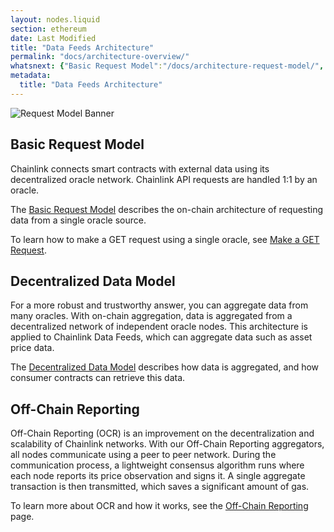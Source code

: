 ```yaml
---
layout: nodes.liquid
section: ethereum
date: Last Modified
title: "Data Feeds Architecture"
permalink: "docs/architecture-overview/"
whatsnext: {"Basic Request Model":"/docs/architecture-request-model/", "Decentralized Data Model":"/docs/architecture-decentralized-model/", "Off-Chain Reporting":"/docs/off-chain-reporting/"}
metadata:
  title: "Data Feeds Architecture"
---
```

![Request Model Banner](/files/8c35025-Request__Receive_Data.png)

## Basic Request Model

Chainlink connects smart contracts with external data using its decentralized oracle network. Chainlink API requests are handled 1:1 by an oracle.

The [Basic Request Model](../architecture-request-model/) describes the on-chain architecture of requesting data from a single oracle source.

To learn how to make a GET request using a single oracle, see [Make a GET Request](../make-a-http-get-request/).

## Decentralized Data Model

For a more robust and trustworthy answer, you can aggregate data from many oracles. With on-chain aggregation, data is aggregated from a decentralized network of independent oracle nodes. This architecture is applied to Chainlink Data Feeds, which can aggregate data such as asset price data.

The [Decentralized Data Model](../architecture-decentralized-model/) describes how data is aggregated, and how consumer contracts can retrieve this data.

## Off-Chain Reporting

Off-Chain Reporting (OCR) is an improvement on the decentralization and scalability of Chainlink networks. With our Off-Chain Reporting aggregators, all nodes communicate using a peer to peer network. During the communication process, a lightweight consensus algorithm runs where each node reports its price observation and signs it. A single aggregate transaction is then transmitted, which saves a significant amount of gas.

To learn more about OCR and how it works, see the [Off-Chain Reporting](/docs/off-chain-reporting/) page.
